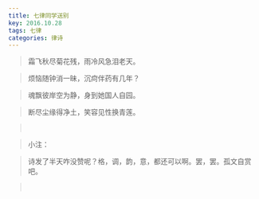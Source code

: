 ```yaml
---
title: 七律同学送别
key: 2016.10.28
tags: 七律
categories: 律诗
---
```


<blockquote class="blockquote-center">霜飞秋尽菊花残，雨冷风急泪老天。
</blockquote>
<blockquote class="blockquote-center">烦恼随钟消一昧，沉疴伴药有几年？
</blockquote>
<blockquote class="blockquote-center">魂飘彼岸空为静，身到她国人自园。
</blockquote>
<blockquote class="blockquote-center">断尽尘缘得净土，笑容见性换青莲。
</blockquote>
<blockquote class="blockquote-center"></br>
</blockquote>
<blockquote class="blockquote-center">小注：
</blockquote>
<blockquote class="blockquote-center">诗发了半天咋没赞呢？格，调，韵，意，都还可以啊。罢，罢。孤文自赏吧。
</blockquote>
<blockquote class="blockquote-center"></br>
</blockquote>

